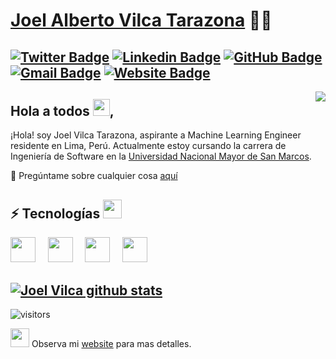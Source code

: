# [Joel Alberto Vilca Tarazona](https://www.linkedin.com/in/vilcajoal/) 👨‍💻
[![Twitter Badge](https://img.shields.io/badge/-@vilcajoal-1ca0f1?style=flat-square&labelColor=1ca0f1&logo=twitter&logoColor=white&link=https://twitter.com/vilcajoal)](https://twitter.com/vilcajoal) [![Linkedin Badge](https://img.shields.io/badge/-vilcajoal-blue?style=flat-square&logo=Linkedin&logoColor=white&link=https://www.linkedin.com/in/vilcajoal/)](https://www.linkedin.com/in/vilcajoal/)
[![GitHub Badge](https://img.shields.io/badge/-@vilcajoal-%23181717?style=flat-square&logo=github)](https://github.com/vilcajoal)
[![Gmail Badge](https://img.shields.io/badge/-connectwithjoel.vilca1@unmsm.edu.pe-c14438?style=flat-square&logo=Gmail&logoColor=white&link=mailto:connectwithjoel.vilca1@unmsm.edu.pe)](mailto:connectwithjoel.vilca1@unmsm.edu.pe)
[![Website Badge](https://img.shields.io/website?color=0ab9e6&style=flat-square&up_message=vilcajoal.com.pe&url=http%3A%2F%2Fadarshaacharya.com.np%2F)](https://vilcajoal.hashnode.dev/)
---
<img align="right" src="https://raw.githubusercontent.com/vilcajoal/vilcajoal/master/assets/octocat-anime.gif"/>

## Hola a todos <img src="https://raw.githubusercontent.com/vilcajoal/vilcajoal/master/assets/wave.gif" width="27px">,
¡Hola! soy Joel Vilca Tarazona, aspirante a Machine Learning Engineer residente en Lima, Perú. Actualmente estoy cursando la carrera de Ingeniería de Software en la [Universidad Nacional Mayor de San Marcos](http://www.unmsm.edu.pe/).  


 💬 Pregúntame sobre cualquier cosa [aquí](https://github.com/vilcajoal/vilcajoal/issues)


 ## ⚡ Tecnologías <img src="https://media.giphy.com/media/WUlplcMpOCEmTGBtBW/giphy.gif" width="30"> 
  <img height="40" src="https://raw.githubusercontent.com/vilcajoal/vilcajoal/master/assets/py.svg"> &nbsp; &nbsp;
  <img height="40" src="https://raw.githubusercontent.com/vilcajoal/vilcajoal/master/assets/R.svg"> &nbsp; &nbsp;
  <img height="40" src="https://raw.githubusercontent.com/vilcajoal/vilcajoal/master/assets/java.svg"> &nbsp; &nbsp; 
  <img height="40" src="https://raw.githubusercontent.com/vilcajoal/vilcajoal/master/assets/git.svg">
<br/> 

[![Joel Vilca github stats](https://github-readme-stats.vercel.app/api?username=vilcajoal&show_icons=true&theme=algolia&include_all_commits=true)](https://github.com/anuraghazra/github-readme-stats)
---

![visitors](https://visitor-badge.laobi.icu/badge?page_id=vilcajoal.vilcajoal&title=Visitas%20perfil) 

 <img src="https://raw.githubusercontent.com/vilcajoal/vilcajoal/master/assets/developer.gif" width="30px"> Observa mi  [website](https://vilcajoal.hashnode.dev/) para mas detalles. 
